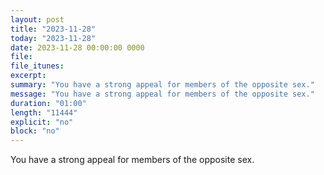 ```yaml
---
layout: post
title: "2023-11-28"
today: "2023-11-28"
date: 2023-11-28 00:00:00 0000
file:
file_itunes:
excerpt:
summary: "You have a strong appeal for members of the opposite sex."
message: "You have a strong appeal for members of the opposite sex."
duration: "01:00"
length: "11444"
explicit: "no"
block: "no"
---
```

You have a strong appeal for members of the opposite sex.

